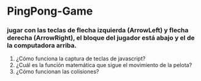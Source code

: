 # PingPong-Game

### jugar con las teclas de flecha izquierda (ArrowLeft) y flecha derecha (ArrowRight), el bloque del jugador está abajo y el de la computadora arriba. 

1. ¿Cómo funciona la captura de teclas de javascript?
2. ¿Cuál es la función matemática que sigue el movimiento de la pelota?
3. ¿Cómo funcionan las colisiones?
